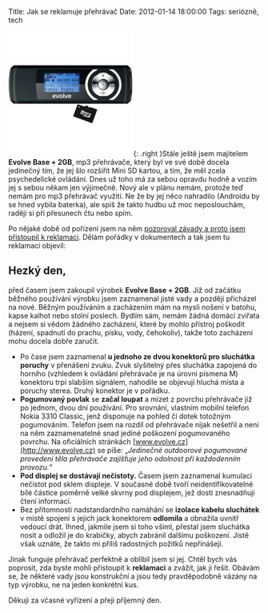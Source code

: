 Title: Jak se reklamuje přehrávač
Date: 2012-01-14 18:00:00
Tags: seriózně, tech

![obrázek](images/94.jpg){: .right }Stále ještě jsem majitelem **Evolve Base + 2GB**, mp3 přehrávače, který byl ve své době docela jedinečný tím, že jej šlo rozšířit Mini SD kartou, a tím, že měl zcela psychedelické ovládání. Dnes už toho má za sebou opravdu hodně a vozím jej s sebou někam jen výjimečně. Nový ale v plánu nemám, protože teď nemám pro mp3 přehrávač využití. Ne že by jej něco nahradilo (Androidu by se hned vybila baterka), ale spíš že takto hudbu už moc neposlouchám, raději si při přesunech čtu nebo spím.

Po nějaké době od pořízení jsem na něm [pozoroval závady a proto jsem přistoupil k reklamaci](http://honzajavorek.cz/blog/evolve). Dělám pořádky v dokumentech a tak jsem tu reklamaci objevil:

## Hezký den,

před časem jsem zakoupil výrobek **Evolve Base + 2GB**. Již od začátku běžného používání výrobku jsem zaznamenal jisté vady a později přicházel na nové. Běžným používáním a zacházením mám na mysli nošení v batohu, kapse kalhot nebo stolní poslech. Bydlím sám, nemám žádná domácí zvířata a nejsem si vědom žádného zacházení, které by mohlo přístroj poškodit (házení, spadnutí do prachu, písku, vody, čehokoliv), takže toto zacházení mohu docela dobře zaručit.

-   Po čase jsem zaznamenal **u jednoho ze dvou konektorů pro sluchátka poruchy** v přenášení zvuku. Zvuk slyšitelný přes sluchátka zapojená do horního (vzhledem k ovládání přehrávače je na úrovni písmena M) konektoru trpí slabším signálem, nahodile se objevují hluchá místa a poruchy sterea. Druhý konektor je v pořádku.
-   **Pogumovaný povlak** se **začal loupat** a mizet z povrchu přehrávače již po jednom, dvou dní používání. Pro srovnání, vlastním mobilní telefon Nokia 3310 Classic, jenž disponuje na pohled či dotek totožným pogumováním. Telefon jsem na rozdíl od přehrávače nijak nešetřil a není na něm zaznamenatelné snad jediné poškození pogumovaného povrchu. Na oficiálních stránkách [www.evolve.cz](http://www.evolve.cz) se píše: „*Jedinečné outdoorové pogumované provedení těla přehrávače zajišťuje jeho odolnost při každodenním provozu.*“
-   **Pod displej se dostávají nečistoty.** Časem jsem zaznamenal kumulaci nečistot pod sklem displeje. V současné době tvoří neidentifikovatelné bílé částice poměrně velké skvrny pod displejem, jež dosti znesnadňují čtení informací.
-   Bez přítomnosti nadstandardního namáhání se **izolace kabelu sluchátek** v místě spojení s jejich jack konektorem **odlomila** a obnažila uvnitř vedoucí drát. Ihned, jakmile jsem si toho všiml, přestal jsem sluchátka nosit a odložil je do krabičky, abych zabránil dalšímu poškození. Jistě však uznáte, že takto mi příliš radostných požitků nepřinášejí.

Jinak funguje přehrávač perfektně a oblíbil jsem si jej. Chtěl bych vás poprosit, zda byste mohli přistoupit k **reklamaci** a zvážit, jak ji řešit. Obávám se, že některé vady jsou konstrukční a jsou tedy pravděpodobně vázány na typ výrobku, ne na jeden konkrétní kus.

Děkuji za včasné vyřízení a přeji příjemný den.